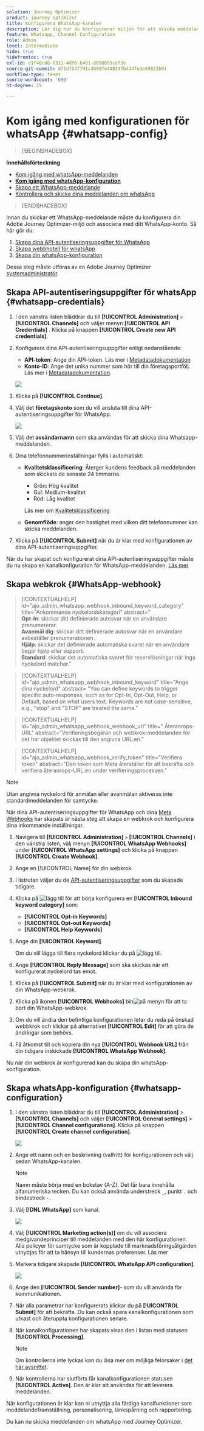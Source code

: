```yaml
---
solution: Journey Optimizer
product: journey optimizer
title: Konfigurera WhatsApp-kanalen
description: Lär dig hur du konfigurerar miljön för att skicka meddelanden i whatsApp med Journey Optimizer
feature: Whatsapp, Channel Configuration
role: Admin
level: Intermediate
hide: true
hidefromtoc: true
exl-id: d1f40cd8-f311-4df6-b401-8858095cef3e
source-git-commit: d71dfb4f791c48997e448147b414fede49023b91
workflow-type: tm+mt
source-wordcount: '690'
ht-degree: 1%

---
```


# Kom igång med konfigurationen för whatsApp {#whatsapp-config}

>[!BEGINSHADEBOX]

**Innehållsförteckning**

* [Kom igång med whatsApp-meddelanden](get-started-whatsapp.md)
* **[Kom igång med whatsApp-konfiguration](whatsapp-configuration.md)**
* [Skapa ett WhatsApp-meddelande](create-whatsapp.md)
* [Kontrollera och skicka dina meddelanden om whatsApp](send-whatsapp.md)

>[!ENDSHADEBOX]

Innan du skickar ett WhatsApp-meddelande måste du konfigurera din Adobe Journey Optimizer-miljö och associera med ditt WhatsApp-konto. Så här gör du:

1. [Skapa dina API-autentiseringsuppgifter för WhatsApp](#WhatsApp-credentials)
1. [Skapa webbhotell för whatsApp](#WhatsApp-webhook)
1. [Skapa din whatsApp-konfiguration](#WhatsApp-configuration)

Dessa steg måste utföras av en Adobe Journey Optimizer [systemadministratör](../start/path/administrator.md).

## Skapa API-autentiseringsuppgifter för whatsApp {#whatsapp-credentials}

1. I den vänstra listen bläddrar du till **[!UICONTROL Administration]** `>` **[!UICONTROL Channels]** och väljer menyn **[!UICONTROL API Credentials]** . Klicka på knappen **[!UICONTROL Create new API credentials]**.

1. Konfigurera dina API-autentiseringsuppgifter enligt nedanstående:

   * **API-token**: Ange din API-token. Läs mer i [Metadatadokumentation](https://developers.facebook.com/docs/facebook-login/guides/access-tokens/)
   * **Konto-ID**: Ange det unika nummer som hör till din företagsportfölj. Läs mer i [Metadatadokumentation](https://www.facebook.com/business/help/1181250022022158?id=180505742745347).

   ![](assets/whatsapp-api.png)

1. Klicka på **[!UICONTROL Continue]**.

1. Välj det **företagskonto** som du vill ansluta till dina API-autentiseringsuppgifter för WhatsApp.

   ![](assets/whatsapp-api-2.png)

1. Välj det **avsändarnamn** som ska användas för att skicka dina Whatsapp-meddelanden.

1. Dina telefonnummerinställningar fylls i automatiskt:

   * **Kvalitetsklassificering**: Återger kundens feedback på meddelanden som skickats de senaste 24 timmarna.
      * Grön: Hög kvalitet
      * Gul: Medium-kvalitet
      * Röd: Låg kvalitet

     Läs mer om [Kvalitetsklassificering](https://www.facebook.com/business/help/766346674749731#)

   * **Genomflöde**: anger den hastighet med vilken ditt telefonnummer kan skicka meddelanden.

1. Klicka på **[!UICONTROL Submit]** när du är klar med konfigurationen av dina API-autentiseringsuppgifter.

När du har skapat och konfigurerat dina API-autentiseringsuppgifter måste du nu skapa en kanalkonfiguration för WhatsApp-meddelanden. [Läs mer](#whatsapp-configuration)

## Skapa webkrok {#WhatsApp-webhook}

>[!CONTEXTUALHELP]
>id="ajo_admin_whatsapp_webhook_inbound_keyword_category"
>title="Ankommande nyckelordskategori"
>abstract="<br/><b>Opt-In</b>: skickar ditt definierade autosvar när en användare prenumererar. <br/><b>Avanmäl dig</b>: skickar ditt definierade autosvar när en användare avbeställer prenumerationen. <br/><b>Hjälp</b>: skickar det definierade automatiska svaret när en användare begär hjälp eller support. <br/><b>Standard</b>: skickar det automatiska svaret för reservlösningar när inga nyckelord matchar."

>[!CONTEXTUALHELP]
>id="ajo_admin_whatsapp_webhook_inbound_keyword"
>title="Ange dina nyckelord"
>abstract= "You can define keywords to trigger specific auto-responses, such as for Opt-In, Opt-Out, Help, or Default, based on what users text. Keywords are not case-sensitive, e.g., "stop" and "STOP" are treated the same."

>[!CONTEXTUALHELP]
>id="ajo_admin_whatsapp_webhook_webhook_url"
>title=" Återanrops-URL"
>abstract="Verifieringsbegäran och webkrok-meddelanden för det här objektet skickas till den angivna URL:en."

>[!CONTEXTUALHELP]
>id="ajo_admin_whatsapp_webhook_verify_token"
>title="Verifiera token"
>abstract="Den token som Meta återställer för att bekräfta och verifiera återanrops-URL:en under verifieringsprocessen."

>[!NOTE]
>
>Utan angivna nyckelord för anmälan eller avanmälan aktiveras inte standardmeddelanden för samtycke.

När dina API-autentiseringsuppgifter för WhatsApp och dina [Meta Webhooks](https://developers.facebook.com/docs/whatsapp/webhooks/) har skapats är nästa steg att skapa en webkrok och konfigurera dina inkommande inställningar.

1. Navigera till **[!UICONTROL Administration]** `>` **[!UICONTROL Channels]** i den vänstra listen, välj menyn **[!UICONTROL WhatsApp Webhooks]** under **[!UICONTROL WhatsApp settings]** och klicka på knappen **[!UICONTROL Create Webhook]**.

1. Ange en [!UICONTROL Name] för din webkrok.

1. I listrutan väljer du de [API-autentiseringsuppgifter](#whatsapp-credentials) som du skapade tidigare.

1. Klicka på ![lägg till](assets/do-not-localize/Smock_AddCircle_18_N.svg) för att börja konfigurera en **[!UICONTROL Inbound keyword category]** som:

   * **[!UICONTROL Opt-in Keywords]**
   * **[!UICONTROL Opt-out Keywords]**
   * **[!UICONTROL Help Keywords]**

1. Ange din **[!UICONTROL Keyword]**.

   Om du vill lägga till flera nyckelord klickar du på ![lägg till](assets/do-not-localize/Smock_AddCircle_18_N.svg).

1. Ange **[!UICONTROL Reply Message]** som ska skickas när ett konfigurerat nyckelord tas emot.

<!--
1. Click **[!UICONTROL View payload editor]** to validate and customize your request payloads. 
    
    You can dynamically personalize your payload using profile attributes, and ensure accurate data is sent for processing and response generation with the help of built-in helper functions.
-->

1. Klicka på **[!UICONTROL Submit]** när du är klar med konfigurationen av din WhatsApp-webkrok.

1. Klicka på ikonen **[!UICONTROL Webhooks]** bin![ på menyn ](assets/do-not-localize/Smock_Delete_18_N.svg) för att ta bort din WhatsApp-webkrok.

1. Om du vill ändra den befintliga konfigurationen letar du reda på önskad webbkrok och klickar på alternativet **[!UICONTROL Edit]** för att göra de ändringar som behövs.

1. Få åtkomst till och kopiera din nya **[!UICONTROL Webhook URL]** från din tidigare inskickade **[!UICONTROL WhatsApp Webhook]**.

Nu när din webkrok är konfigurerad kan du skapa din whatsApp-konfiguration.

## Skapa whatsApp-konfiguration {#whatsapp-configuration}

1. I den vänstra listen bläddrar du till **[!UICONTROL Administration]** > **[!UICONTROL Channels]** och väljer **[!UICONTROL General settings]** > **[!UICONTROL Channel configurations]**. Klicka på knappen **[!UICONTROL Create channel configuration]**.

   ![](assets/whatsapp-config-1.png)

1. Ange ett namn och en beskrivning (valfritt) för konfigurationen och välj sedan WhatsApp-kanalen.

   >[!NOTE]
   >
   > Namn måste börja med en bokstav (A-Z). Det får bara innehålla alfanumeriska tecken. Du kan också använda understreck `_`, punkt `.` och bindestreck `-`.

1. Välj **[!DNL WhatsApp]** som kanal.

   ![](assets/whatsapp-config-2.png)

1. Välj **[!UICONTROL Marketing action(s)]** om du vill associera medgivandeprinciper till meddelanden med den här konfigurationen. Alla policyer för samtycke som är kopplade till marknadsföringsåtgärden utnyttjas för att ta hänsyn till kundernas preferenser. Läs mer

1. Markera tidigare skapade **[!UICONTROL WhatsApp API configuration]**.

   ![](assets/whatsapp-config-3.png)

1. Ange den **[!UICONTROL Sender number]**-&#x200B; som du vill använda för kommunikationen.

1. När alla parametrar har konfigurerats klickar du på **[!UICONTROL Submit]** för att bekräfta. Du kan också spara kanalkonfigurationen som utkast och återuppta konfigurationen senare.

1. När kanalkonfigurationen har skapats visas den i listan med statusen **[!UICONTROL Processing]**.

   >[!NOTE]
   >
   >Om kontrollerna inte lyckas kan du läsa mer om möjliga felorsaker i [det här avsnittet](../configuration/channel-surfaces.md).

1. När kontrollerna har slutförts får kanalkonfigurationen statusen **[!UICONTROL Active]**. Den är klar att användas för att leverera meddelanden.

När konfigurationen är klar kan ni utnyttja alla färdiga kanalfunktioner som meddelandeframställning, personalisering, länkspårning och rapportering.

Du kan nu skicka meddelanden om whatsApp med Journey Optimizer.